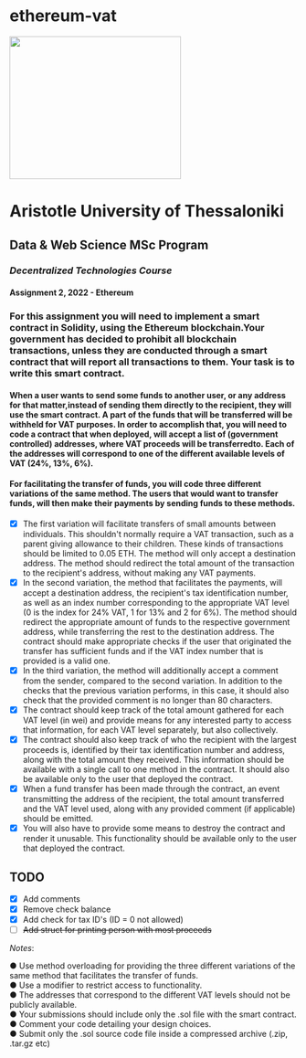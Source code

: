 # ethereum-vat

<img src="https://d33wubrfki0l68.cloudfront.net/fcd4ecd90386aeb50a235ddc4f0063cfbb8a7b66/4295e/static/bfc04ac72981166c740b189463e1f74c/40129/eth-diamond-black-white.jpg" width="300" height="250">

# Aristotle University of Thessaloniki
## Data & Web Science MSc Program
### ***Decentralized Technologies Course***
#### Assignment 2, 2022 - Ethereum

### For this assignment you will need to implement a smart contract in Solidity, using the Ethereum blockchain.Your government has decided to prohibit all blockchain transactions, unless they are conducted through a smart contract that will report all transactions to them. **Your task is to write this smart contract.**

#### When a user wants to send some funds to another user, or any address for that matter,instead of sending them directly to the recipient, they will use the smart contract. A part of the funds that will be transferred will be withheld for VAT purposes. In order to accomplish that, you will need to code a contract that when deployed, will accept a list of (government controlled) addresses, where VAT proceeds will be transferredto. Each of the addresses will correspond to one of the different available levels of VAT (24%, 13%, 6%).

#### For facilitating the transfer of funds, you will code three different variations of the same method. The users that would want to transfer funds, will then make their payments by sending funds to these methods.

- [X] The first variation will facilitate transfers of small amounts between individuals. This
shouldn't normally require a VAT transaction, such as a parent giving allowance to their
children. These kinds of transactions should be limited to 0.05 ETH. The method will only
accept a destination address. The method should redirect the total amount of the
transaction to the recipient's address, without making any VAT payments.
- [X] In the second variation, the method that facilitates the payments, will accept a
destination address, the recipient's tax identification number, as well as an index number
corresponding to the appropriate VAT level (0 is the index for 24% VAT, 1 for 13% and 2 for
6%). The method should redirect the appropriate amount of funds to the respective
government address, while transferring the rest to the destination address. The contract
should make appropriate checks if the user that originated the transfer has sufficient
funds and if the VAT index number that is provided is a valid one.
- [X] In the third variation, the method will additionally accept a comment from the sender,
compared to the second variation. In addition to the checks that the previous variation
performs, in this case, it should also check that the provided comment is no longer than
80 characters.
- [X] The contract should keep track of the total amount gathered for each VAT level (in wei) and provide means for any interested party to access that information, for each VAT level separately, but also collectively.
- [X] The contract should also keep track of who the recipient with the largest proceeds is, identified by their tax identification number and address, along with the total amount they received. This information should be available with a single call to one method in the contract. It should also be available only to the user that deployed the contract.
- [X] When a fund transfer has been made through the contract, an event transmitting the
address of the recipient, the total amount transferred and the VAT level used, along with
any provided comment (if applicable) should be emitted.
- [X] You will also have to provide some means to destroy the contract and render it unusable.
This functionality should be available only to the user that deployed the contract.

## TODO
- [X] Add comments
- [X] Remove check balance
- [X] Add check for tax ID's (ID = 0 not allowed) 
- [ ] ~~Add struct for printing person with most proceeds~~

*Notes*:

● Use method overloading for providing the three different variations of the same
method that facilitates the transfer of funds. <br>
● Use a modifier to restrict access to functionality. <br>
● The addresses that correspond to the different VAT levels should not be publicly
available. <br>
● Your submissions should include only the .sol file with the smart contract. <br>
● Comment your code detailing your design choices. <br>
● Submit only the .sol source code file inside a compressed archive (.zip, .tar.gz etc) <br>
